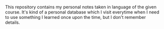 This repository contains my personal notes taken in language of the given course. It's kind of a personal database which I visit everytime when I need to use something 
I learned once upon the time, but I don't remember details.
